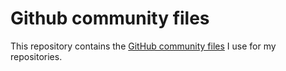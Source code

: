 # Github community files

This repository contains the [GitHub community files](https://docs.github.com/communities/setting-up-your-project-for-healthy-contributions/creating-a-default-community-health-file) I use for my repositories.
